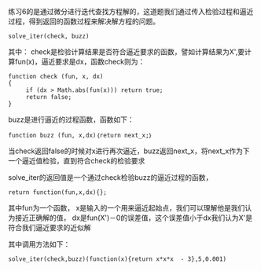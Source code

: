 练习6的是通过微分进行迭代查找方程解的，这道题我们通过传入检验过程和逼近过程，得到返回的函数过程来解决解方程的问题。
    
    solve_iter(check, buzz)
    
其中：
check是检验计算结果是否符合逼近要求的函数，譬如计算结果为X',要计算fun(x)，逼近要求是dx，函数check则为：
    
    function check (fun, x, dx)
    {
         if (dx > Math.abs(fun(x))) return true;
         return false;
    }
        
buzz是进行逼近的过程函数，函数如下：
    
    function buzz (fun, x,dx)｛return next_x;｝
    
当check返回false的时候对x进行再次逼近，buzz返回next_x，将next_x作为下一个逼近值检验，直到符合check的检验要求    

solve_iter的返回值是一个通过check检验buzz的逼近过程的函数，
    
    return function(fun,x,dx){};

其中fun为一个函数， 
x是输入的一个用来逼近起始点，我们可以理解他是我们认为接近正确解的值，
dx是fun(X')－0的误差值，这个误差值小于dx我们认为X'是符合我们逼近要求的近似解
    
其中调用方法如下：
   
    solve_iter(check,buzz)(function(x){return x*x*x  - 3},5,0.001)
    
    


